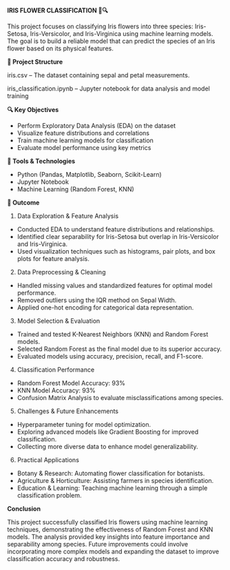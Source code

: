 **IRIS FLOWER CLASSIFICATION 🌸🔍**

This project focuses on classifying Iris flowers into three species: Iris-Setosa, Iris-Versicolor, and Iris-Virginica using machine learning models. The goal is to build a reliable model that can predict the species of an Iris flower based on its physical features.

**📁 Project Structure**

iris.csv – The dataset containing sepal and petal measurements.

iris_classification.ipynb – Jupyter notebook for data analysis and model training

**🔍 Key Objectives**
- Perform Exploratory Data Analysis (EDA) on the dataset
- Visualize feature distributions and correlations
- Train machine learning models for classification
- Evaluate model performance using key metrics

**📌 Tools & Technologies**
- Python (Pandas, Matplotlib, Seaborn, Scikit-Learn)
- Jupyter Notebook
- Machine Learning (Random Forest, KNN)

**🚀 Outcome**
1. Data Exploration & Feature Analysis
- Conducted EDA to understand feature distributions and relationships.
- Identified clear separability for Iris-Setosa but overlap in Iris-Versicolor and Iris-Virginica.
- Used visualization techniques such as histograms, pair plots, and box plots for feature analysis.

2. Data Preprocessing & Cleaning
- Handled missing values and standardized features for optimal model performance.
- Removed outliers using the IQR method on Sepal Width.
- Applied one-hot encoding for categorical data representation.

3. Model Selection & Evaluation
- Trained and tested K-Nearest Neighbors (KNN) and Random Forest models.
- Selected Random Forest as the final model due to its superior accuracy.
- Evaluated models using accuracy, precision, recall, and F1-score.

4. Classification Performance
- Random Forest Model Accuracy: 93%
- KNN Model Accuracy: 93%
- Confusion Matrix Analysis to evaluate misclassifications among species.

5. Challenges & Future Enhancements
- Hyperparameter tuning for model optimization.
- Exploring advanced models like Gradient Boosting for improved classification.
- Collecting more diverse data to enhance model generalizability.

6. Practical Applications
- Botany & Research: Automating flower classification for botanists.
- Agriculture & Horticulture: Assisting farmers in species identification.
- Education & Learning: Teaching machine learning through a simple classification problem.

**Conclusion**

This project successfully classified Iris flowers using machine learning techniques, demonstrating the effectiveness of Random Forest and KNN models. The analysis provided key insights into feature importance and separability among species. Future improvements could involve incorporating more complex models and expanding the dataset to improve classification accuracy and robustness.

